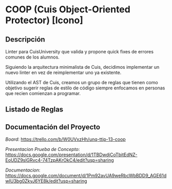 # COOP (Cuis Object-Oriented Protector) [Icono]

## Descripción

Linter para CuisUniversity que valida y propone quick fixes de errores comunes de los alumnos.

Siguiendo la arquitectura minimalista de Cuis, decidimos implementar un nuevo linter en vez de reimplementar uno ya existente.

Utilizando el AST de Cuis, creamos un grupo de reglas que tienen como objetivo sugerir reglas de estilo de código siempre enfocamos en personas que recien comienzan a programar.

## Listado de Reglas

## Documentación del Proyecto

*Board*: https://trello.com/b/W0UVxzHh/unq-ttip-13-coop

*Presentacion Prueba de Concepto*: https://docs.google.com/presentation/d/1TBDwdjCoTbitEdNZ-EoUDZ9slGRvc4-74TzpAKrOkC4/edit?usp=sharing

*Documentacion*: https://docs.google.com/document/d/1Pm92avUA9weRbcWbBDD9_AGE61dwIU3bg0ZkyJ6YE8k/edit?usp=sharing


